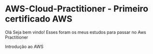 # AWS-Cloud-Practitioner -  Primeiro certificado AWS


Olá Seja bem vindo!
Esses foram os meus estudos para passar no Aws Practitioner

Introdução ao AWS
